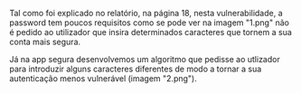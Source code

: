 Tal como foi explicado no relatório, na página 18, nesta vulnerabilidade, a password tem poucos 
requisitos como se pode ver na imagem "1.png" não é pedido ao utilizador que insira determinados 
caracteres que tornem a sua conta mais segura.

Já na app segura desenvolvemos um algoritmo que pedisse ao utlizador para introduzir alguns 
caracteres diferentes de modo a tornar a sua autenticação menos vulnerável (imagem "2.png").
